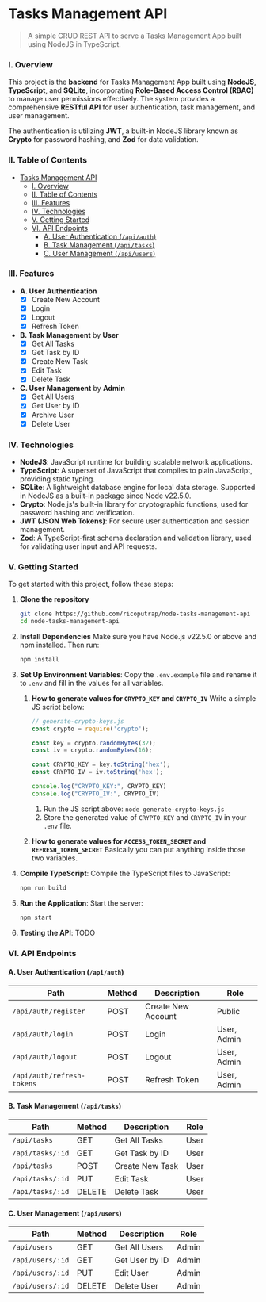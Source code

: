 # Tasks Management API

> A simple CRUD REST API to serve a Tasks Management App built using NodeJS in TypeScript.

### I. Overview

This project is the **backend** for Tasks Management App built using **NodeJS**, **TypeScript**, and **SQLite**, incorporating **Role-Based Access Control (RBAC)** to manage user permissions effectively. The system provides a comprehensive **RESTful API** for user authentication, task management, and user management.

The authentication is utilizing **JWT**, a built-in NodeJS library known as **Crypto** for password hashing, and **Zod** for data validation.

### II. Table of Contents

- [Tasks Management API](#tasks-management-api)
    - [I. Overview](#i-overview)
    - [II. Table of Contents](#ii-table-of-contents)
    - [III. Features](#iii-features)
    - [IV. Technologies](#iv-technologies)
    - [V. Getting Started](#v-getting-started)
    - [VI. API Endpoints](#vi-api-endpoints)
      - [A. User Authentication (`/api/auth`)](#a-user-authentication-apiauth)
      - [B. Task Management (`/api/tasks`)](#b-task-management-apitasks)
      - [C. User Management (`/api/users`)](#c-user-management-apiusers)

### III. Features

- **A. User Authentication**
  - [x] Create New Account
  - [x] Login
  - [x] Logout
  - [x] Refresh Token
- **B. Task Management** by **User**
  - [x] Get All Tasks
  - [x] Get Task by ID
  - [x] Create New Task
  - [x] Edit Task
  - [x] Delete Task
- **C. User Management** by **Admin**
  - [x] Get All Users
  - [x] Get User by ID
  - [x] Archive User
  - [x] Delete User

### IV. Technologies

- **NodeJS**: JavaScript runtime for building scalable network applications.
- **TypeScript**: A superset of JavaScript that compiles to plain JavaScript, providing static typing.
- **SQLite**: A lightweight database engine for local data storage. Supported in NodeJS as a built-in package since Node v22.5.0.
- **Crypto**: Node.js's built-in library for cryptographic functions, used for password hashing and verification.
- **JWT (JSON Web Tokens)**: For secure user authentication and session management.
- **Zod**: A TypeScript-first schema declaration and validation library, used for validating user input and API requests.

### V. Getting Started

To get started with this project, follow these steps:

1. **Clone the repository**
    ```bash
    git clone https://github.com/ricoputrap/node-tasks-management-api
    cd node-tasks-management-api
    ```

2. **Install Dependencies**
  Make sure you have Node.js v22.5.0 or above and npm installed. Then run:
    ```bash
    npm install
    ```

3. **Set Up Environment Variables**:
  Copy the `.env.example` file and rename it to `.env` and fill in the values for all variables.

     1. **How to generate values for `CRYPTO_KEY` and `CRYPTO_IV`**
       Write a simple JS script below:
         ```javascript
         // generate-crypto-keys.js
         const crypto = require('crypto');

         const key = crypto.randomBytes(32);
         const iv = crypto.randomBytes(16);

         const CRYPTO_KEY = key.toString('hex');
         const CRYPTO_IV = iv.toString('hex');

         console.log("CRYPTO_KEY:", CRYPTO_KEY)
         console.log("CRYPTO_IV:", CRYPTO_IV)
         ```

          1. Run the JS script above: `node generate-crypto-keys.js`
          2. Store the generated value of `CRYPTO_KEY` and `CRYPTO_IV` in your `.env` file.

     2. **How to generate values for `ACCESS_TOKEN_SECRET` and `REFRESH_TOKEN_SECRET`**
      Basically you can put anything inside those two variables.

4. **Compile TypeScript**:
   Compile the TypeScript files to JavaScript:
   ```bash
   npm run build
   ```

5. **Run the Application**:
   Start the server:
   ```bash
   npm start
   ```

6. **Testing the API**:
   TODO

### VI. API Endpoints

#### A. User Authentication (`/api/auth`)
Path | Method | Description | Role
---|---|---|---
`/api/auth/register` | POST | Create New Account | Public
`/api/auth/login` | POST | Login | User, Admin
`/api/auth/logout` | POST | Logout | User, Admin
`/api/auth/refresh-tokens` | POST | Refresh Token | User, Admin

#### B. Task Management (`/api/tasks`)
Path | Method | Description | Role
---|---|---|---
`/api/tasks` | GET | Get All Tasks | User
`/api/tasks/:id` | GET | Get Task by ID | User
`/api/tasks` | POST | Create New Task | User
`/api/tasks/:id` | PUT | Edit Task | User
`/api/tasks/:id` | DELETE | Delete Task | User

#### C. User Management (`/api/users`)
Path | Method | Description | Role
---|---|---|---
`/api/users` | GET | Get All Users | Admin
`/api/users/:id` | GET | Get User by ID | Admin
`/api/users/:id` | PUT | Edit User | Admin
`/api/users/:id` | DELETE | Delete User | Admin
